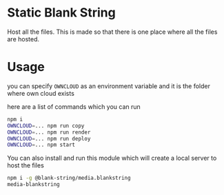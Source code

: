 # Static Blank String

Host all the files. This is made so that there is one place where all the files are hosted.

# Usage

you can specify `OWNCLOUD` as an environment variable and it is the folder where own cloud exists

here are a list of commands which you can run

```bash
npm i
OWNCLOUD=... npm run copy
OWNCLOUD=... npm run render
OWNCLOUD=... npm run deploy
OWNCLOUD=... npm start
```

You can also install and run this module which will create a local server to host the files

```bash
npm i -g @blank-string/media.blankstring
media-blankstring
```
